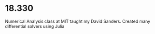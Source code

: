 # 18.330
Numerical Analysis class at MIT taught my David Sanders. Created many differential solvers using Julia
